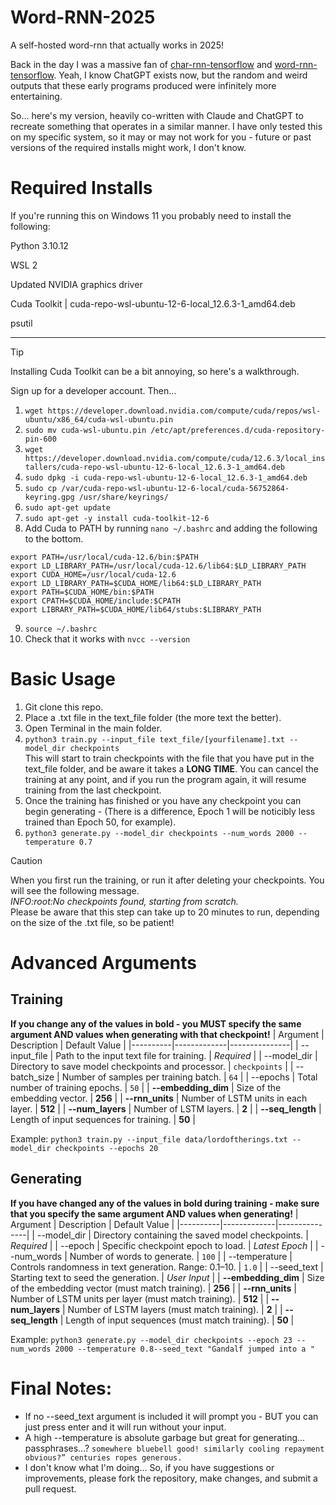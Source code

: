 # Word-RNN-2025
A self-hosted word-rnn that actually works in 2025! 

Back in the day I was a massive fan of  [char-rnn-tensorflow](https://github.com/sherjilozair/char-rnn-tensorflow) and [word-rnn-tensorflow](https://github.com/hunkim/word-rnn-tensorflow). Yeah, I know ChatGPT exists now, but the random and weird outputs that these early programs produced were infinitely more entertaining.

So... here's my version, heavily co-written with Claude and ChatGPT to recreate something that operates in a similar manner. I have only tested this on my specific system, so it may or may not work for you - future or past versions of the required installs might work, I don't know.

# Required Installs
If you're running this on Windows 11 you probably need to install the following: 

Python 3.10.12

WSL 2

Updated NVIDIA graphics driver

Cuda Toolkit | cuda-repo-wsl-ubuntu-12-6-local_12.6.3-1_amd64.deb 

psutil

-----

> [!TIP]
> Installing Cuda Toolkit can be a bit annoying, so here's a walkthrough.

Sign up for a developer account. Then...

1. ```wget https://developer.download.nvidia.com/compute/cuda/repos/wsl-ubuntu/x86_64/cuda-wsl-ubuntu.pin```
2. ```sudo mv cuda-wsl-ubuntu.pin /etc/apt/preferences.d/cuda-repository-pin-600```
3. ```wget https://developer.download.nvidia.com/compute/cuda/12.6.3/local_installers/cuda-repo-wsl-ubuntu-12-6-local_12.6.3-1_amd64.deb```
4. ```sudo dpkg -i cuda-repo-wsl-ubuntu-12-6-local_12.6.3-1_amd64.deb```
5. ```sudo cp /var/cuda-repo-wsl-ubuntu-12-6-local/cuda-56752864-keyring.gpg /usr/share/keyrings/```
6. ```sudo apt-get update```
7. ```sudo apt-get -y install cuda-toolkit-12-6```
8. Add Cuda to PATH by running ```nano ~/.bashrc``` and adding the following to the bottom. 
```
export PATH=/usr/local/cuda-12.6/bin:$PATH
export LD_LIBRARY_PATH=/usr/local/cuda-12.6/lib64:$LD_LIBRARY_PATH
export CUDA_HOME=/usr/local/cuda-12.6
export LD_LIBRARY_PATH=$CUDA_HOME/lib64:$LD_LIBRARY_PATH
export PATH=$CUDA_HOME/bin:$PATH
export CPATH=$CUDA_HOME/include:$CPATH
export LIBRARY_PATH=$CUDA_HOME/lib64/stubs:$LIBRARY_PATH
```
9. ```source ~/.bashrc```
10. Check that it works with ```nvcc --version```

# Basic Usage
1. Git clone this repo.
2. Place a .txt file in the text_file folder (the more text the better).
3. Open Terminal in the main folder.
4. `python3 train.py --input_file text_file/[yourfilename].txt --model_dir checkpoints`  
This will start to train checkpoints with the file that you have put in the text_file folder, and be aware it takes a **LONG TIME**. You can cancel the training at any point, and if you run the program again, it will resume training from the last checkpoint.
5. Once the training has finished or you have any checkpoint you can begin generating - (There is a difference, Epoch 1 will be noticibly less trained than Epoch 50, for example).
6. `python3 generate.py --model_dir checkpoints --num_words 2000 --temperature 0.7`
> [!CAUTION]
> When you first run the training, or run it after deleting your checkpoints. You will see the following message.  
> *INFO:root:No checkpoints found, starting from scratch.*  
> Please be aware that this step can take up to 20 minutes to run, depending on the size of the .txt file, so be patient!

# Advanced Arguments
## Training
**If you change any of the values in bold - you MUST specify the same argument AND values when generating with that checkpoint!**
| Argument | Description | Default Value |
|----------|-------------|---------------|
| --input_file	| Path to the input text file for training.	| *Required* |
| --model_dir |	Directory to save model checkpoints and processor. | `checkpoints` |
| --batch_size | Number of samples per training batch. | `64` |
| --epochs | Total number of training epochs. | `50` |
| **--embedding_dim** | Size of the embedding vector. | **256** |
| **--rnn_units** | Number of LSTM units in each layer. | **512** |
| **--num_layers** | Number of LSTM layers. | **2** |
| **--seq_length** | Length of input sequences for training. | **50** |

Example:
`python3 train.py --input_file data/lordoftherings.txt --model_dir checkpoints --epochs 20`

## Generating
**If you have changed any of the values in bold during training - make sure that you specify the same argument AND values when generating!**
| Argument | Description | Default Value |
|----------|-------------|---------------|
| --model_dir | Directory containing the saved model checkpoints.	| *Required* |
| --epoch	| Specific checkpoint epoch to load. | *Latest Epoch* |
| --num_words	| Number of words to generate. | `100` |
| --temperature	| Controls randomness in text generation. Range: 0.1–10. | `1.0` |
| --seed_text	| Starting text to seed the generation. | *User Input* |
| **--embedding_dim**	| Size of the embedding vector (must match training). | **256** |
| **--rnn_units**	| Number of LSTM units per layer (must match training). | **512** |
| **--num_layers**	| Number of LSTM layers (must match training). | **2** |
| **--seq_length**	| Length of input sequences (must match training). | **50** |

Example:
`python3 generate.py --model_dir checkpoints --epoch 23 --num_words 2000 --temperature 0.8--seed_text "Gandalf jumped into a "`

# Final Notes:
- If no --seed_text argument is included it will prompt you - BUT you can just press enter and it will run without your input.
- A high --temperature is absolute garbage but great for generating... passphrases...? ```somewhere bluebell good! similarly cooling repayment obvious?” centuries ropes generous.```
- I don't know what I'm doing... So, if you have suggestions or improvements, please fork the repository, make changes, and submit a pull request.
